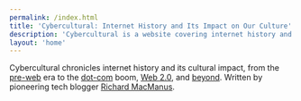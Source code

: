```yaml
---
permalink: /index.html
title: 'Cybercultural: Internet History and Its Impact on Our Culture'
description: 'Cybercultural is a website covering internet history and the evolution of digital culture.'
layout: 'home'
---
```


Cybercultural chronicles internet history and its cultural impact, from the [pre-web](/preweb) era to the [dot-com](/dotcom) boom, [Web 2.0](/web20), and [beyond](/enshittocene). Written by pioneering tech blogger [Richard MacManus](/about/).